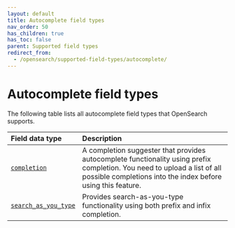 ```yaml
---
layout: default
title: Autocomplete field types
nav_order: 50
has_children: true
has_toc: false
parent: Supported field types
redirect_from:
  - /opensearch/supported-field-types/autocomplete/
---
```


# Autocomplete field types

The following table lists all autocomplete field types that OpenSearch supports.

Field data type | Description
:--- | :---  
[`completion`]({{site.url}}{{site.baseurl}}/opensearch/supported-field-types/completion/) | A completion suggester that provides autocomplete functionality using prefix completion. You need to upload a list of all possible completions into the index before using this feature.
[`search_as_you_type`]({{site.url}}{{site.baseurl}}/opensearch/supported-field-types/search-as-you-type/) | Provides search-as-you-type functionality using both prefix and infix completion. 
